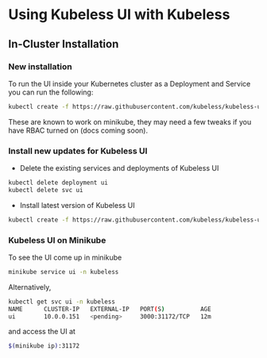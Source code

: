 # Using Kubeless UI with Kubeless

## In-Cluster Installation

### New installation
To run the UI inside your Kubernetes cluster as a Deployment and Service you can run the following:

```bash
kubectl create -f https://raw.githubusercontent.com/kubeless/kubeless-ui/master/k8s.yaml
```

These are known to work on minikube, they may need a few tweaks if you have RBAC turned on (docs coming soon).

### Install new updates for Kubeless UI

- Delete the existing services and deployments of Kubeless UI

```bash
kubectl delete deployment ui
kubectl delete svc ui
```

- Install latest version of Kubeless UI

```bash
kubectl create -f https://raw.githubusercontent.com/kubeless/kubeless-ui/master/k8s.yaml
```

### Kubeless UI on Minikube

To see the UI come up in minikube

```bash
minikube service ui -n kubeless
```
Alternatively,
```bash
kubectl get svc ui -n kubeless
NAME      CLUSTER-IP   EXTERNAL-IP   PORT(S)          AGE
ui        10.0.0.151   <pending>     3000:31172/TCP   12m
```
and access the UI at
```bash
$(minikube ip):31172
```
